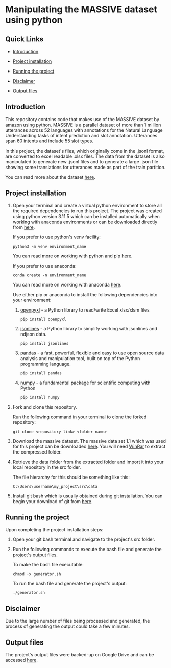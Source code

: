 <link rel="stylesheet" href="https://cdnjs.cloudflare.com/ajax/libs/font-awesome/5.15.3/css/all.min.css">

# Manipulating the MASSIVE dataset using python

## Quick Links

- [Introduction](https://github.com/tkxwaweru/cat-1#introduction)

- [Project installation](https://github.com/tkxwaweru/cat-1#project-installation)

- [Running the project](https://github.com/tkxwaweru/cat-1#running-the-project)

- [Disclaimer](https://github.com/tkxwaweru/cat-1#disclaimer)

- [Output files](https://github.com/tkxwaweru/cat-1#output-files)

## Introduction

This repository contains code that makes use of the MASSIVE dataset by amazon using python. MASSIVE is a parallel dataset of more than 1 million utterances across 52 languages with annotations for the Natural Language Understanding tasks of intent prediction and slot annotation. Utterances span 60 intents and include 55 slot types.

In this project, the dataset's files, which originally come in the .jsonl format, are converted to excel readable .xlsx files. The data from the dataset is also manipulated to generate new .jsonl files and to generate a large .json file showing some translations for utterances made as part of the train partition.

You can read more about the dataset [here](https://github.com/alexa/massive#readme).

## Project installation

1. Open your terminal and create a virtual python environment to store all the required dependencies to run this project. The project was created using python version 3.11.5 which can be installed automatically when working with anaconda environments or can be downloaded directly from [here](https://www.python.org/ftp/python/3.11.5/python-3.11.5-amd64.exe).

   If you prefer to use python's venv facility:

   ```
   python3 -m venv environment_name
   ```

   You can read more on working with python and pip [here](https://packaging.python.org/en/latest/guides/installing-using-pip-and-virtual-environments/).

   If you prefer to use anaconda:

   ```
   conda create -n environment_name
   ```

   You can read more on working with anaconda [here](https://docs.anaconda.com/free/navigator/tutorials/index.html).

   Use either pip or anaconda to install the following dependencies into your environment:

   1. [openpyxl](https://openpyxl.readthedocs.io/en/stable/) - a Python library to read/write Excel xlsx/xlsm files
      ```
      pip install openpyxl
      ```
   2. [jsonlines](https://jsonlines.readthedocs.io/en/latest/) - a Python library to simplify working with jsonlines and ndjson data.
      ```
      pip install jsonlines
      ```
   3. [pandas](https://pandas.pydata.org/) - a fast, powerful, flexible and easy to use open source data analysis and manipulation tool, built on top of the Python programming language.
      ```
      pip install pandas
      ```
   4. [numpy](https://numpy.org/) - a fundamental package for scientific computing with Python
      ```
      pip install numpy
      ```

2. Fork and clone this repository.

   Run the following command in your terminal to clone the forked repository:

   ```{code}
   git clone <repository link> <folder name>
   ```

3. Download the massive dataset. The massive data set 1.1 which was used for this project can be downloaded <a href="https://amazon-massive-nlu-dataset.s3.amazonaws.com/amazon-massive-dataset-1.1.tar.gz">here</a>. You will need [WinRar](https://www.win-rar.com/fileadmin/winrar-versions/winrar/winrar-x64-623.exe) to extract the compressed folder.

4. Retrieve the data folder from the extracted folder and import it into your local repository in the src folder.

   The file hierarchy for this should be something like this:

   ```{code}
   C:\Users\username\my_project\src\data
   ```

5. Install git bash which is usually obtained during git installation. You can begin your download of git from [here](https://git-scm.com/downloads).

## Running the project

Upon completing the project installation steps:

1. Open your git bash terminal and navigate to the project's src folder.

2. Run the following commands to execute the bash file and generate the project's output files.

   To make the bash file executable:

   ```{code}
   chmod +x generator.sh
   ```

   To run the bash file and generate the project's output:

   ```{code}
   ./generator.sh
   ```

## Disclaimer

Due to the large number of files being processed and generated, the process of generating the output could take a few minutes.

## Output files

The project's output files were backed-up on Google Drive and can be accessed [here](https://drive.google.com/drive/folders/1DfqHE8MkIzrfhstXdzwATU13u5UptZlv?usp=sharing).
